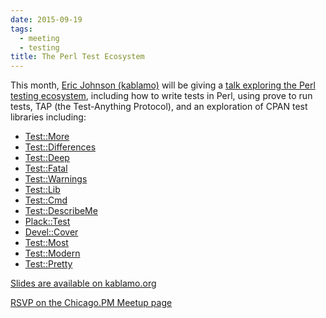 ```yaml
---
date: 2015-09-19
tags:
  - meeting
  - testing
title: The Perl Test Ecosystem
---
```


This month, [Eric Johnson (kablamo)](http://kablamo.org) will be giving
a [talk exploring the Perl testing
ecosystem](http://kablamo.org/slides-perl-testing/), including how to
write tests in Perl, using prove to run tests, TAP (the Test-Anything
Protocol), and an exploration of CPAN test libraries including:

* [Test::More](http://metacpan.org/pod/Test::More)
* [Test::Differences](http://metacpan.org/pod/Test::Differences)
* [Test::Deep](http://metacpan.org/pod/Test::Deep)
* [Test::Fatal](http://metacpan.org/pod/Test::Fatal)
* [Test::Warnings](http://metacpan.org/pod/Test::Warnings)
* [Test::Lib](http://metacpan.org/pod/Test::Lib)
* [Test::Cmd](http://metacpan.org/pod/Test::Cmd)
* [Test::DescribeMe](http://metacpan.org/pod/Test::DescribeMe)
* [Plack::Test](http://metacpan.org/pod/Plack::Test)
* [Devel::Cover](http://metacpan.org/pod/Devel::Cover)
* [Test::Most](http://metacpan.org/pod/Test::Most)
* [Test::Modern](http://metacpan.org/pod/Test::Modern)
* [Test::Pretty](http://metacpan.org/pod/Test::Pretty)

[Slides are available on
kablamo.org](http://kablamo.org/slides-perl-testing/#/)

[RSVP on the Chicago.PM Meetup
page](http://www.meetup.com/ChicagoPM/events/225357015/)
